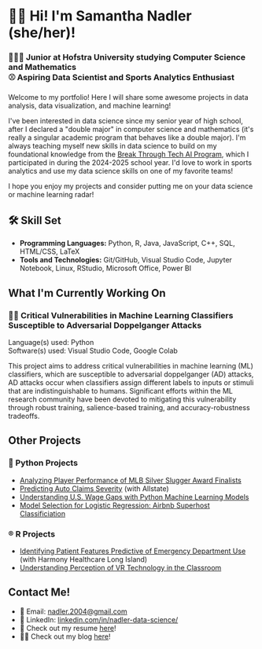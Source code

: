 # 👋🏻 Hi! I'm Samantha Nadler (she/her)!
### 👩🏻‍💻 Junior at Hofstra University studying Computer Science and Mathematics <br> ⚾ Aspiring Data Scientist and Sports Analytics Enthusiast
Welcome to my portfolio! Here I will share some awesome projects in data analysis, data visualization, and machine learning!

I've been interested in data science since my senior year of high school, after I declared a "double major" in computer science and mathematics (it's really a singular academic program that behaves like a double major). I'm always teaching myself new skills in data science to build on my foundational knowledge from the [Break Through Tech AI Program](https://www.breakthroughtech.org/), which I participated in during the 2024-2025 school year. I'd love to work in sports analytics and use my data science skills on one of my favorite teams!

I hope you enjoy my projects and consider putting me on your data science or machine learning radar!

## 🛠️ Skill Set
- <b>Programming Languages:</b> Python, R, Java, JavaScript, C++, SQL, HTML/CSS, LaTeX
- <b>Tools and Technologies:</b> Git/GitHub, Visual Studio Code, Jupyter Notebook, Linux, RStudio, Microsoft Office, Power BI

## What I'm Currently Working On
### 👯‍♀️ Critical Vulnerabilities in Machine Learning Classifiers Susceptible to Adversarial Doppelganger Attacks
Language(s) used: Python<br>
Software(s) used: Visual Studio Code, Google Colab

This project aims to address critical vulnerabilities in machine learning (ML) classifiers, which are susceptible to adversarial doppelganger (AD) attacks, AD attacks occur when classifiers assign different labels to inputs or stimuli that are indistinguishable to humans. Significant efforts within the ML research community have been devoted to mitigating this vulnerability through robust training, salience-based training, and accuracy-robustness tradeoffs.

## Other Projects

### 🐍 Python Projects
- [Analyzing Player Performance of MLB Silver Slugger Award Finalists](https://github.com/samanthanadler/batting-trends-in-silver-sluggers)
- [Predicting Auto Claims Severity](https://github.com/Allstate1A-BTT/Allstate1A-Studio-Project) (with Allstate)
- [Understanding U.S. Wage Gaps with Python Machine Learning Models](https://github.com/samanthanadler/income-prediction)
- [Model Selection for Logistic Regression: Airbnb Superhost Classificiation](https://github.com/samanthanadler/airbnb-superhost-classification)

### ®️ R Projects
- [Identifying Patient Features Predictive of Emergency Department Use](https://github.com/sknadler/math-138-harmony-healthcare) (with Harmony Healthcare Long Island)
- [Understanding Perception of VR Technology in the Classroom](https://github.com/samanthanadler/vr-usage-in-education)

## Contact Me!
- 📧 Email: [nadler.2004@gmail.com](mailto:nadler.2004@gmail.com)
- 🔗 LinkedIn: [linkedin.com/in/nadler-data-science/](https://www.linkedin.com/in/nadler-data-science/)
- 📄 Check out my resume [here](https://drive.google.com/file/d/1y_7F0jc4c7Zi8zBey72tuRF1h6mhj1uO/view?usp=sharing)!
- ✍🏻 Check out my blog [here](https://medium.com/@samanthanadler)!


<!---
samanthanadler/samanthanadler is a ✨ special ✨ repository because its `README.md` (this file) appears on your GitHub profile.
You can click the Preview link to take a look at your changes.
--->
